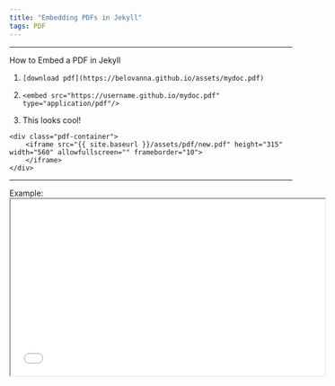 ```yaml
---
title: "Embedding PDFs in Jekyll"
tags: PDF 
---
```


<hr>
How to Embed a PDF in Jekyll

1. `[download pdf](https://belovanna.github.io/assets/mydoc.pdf)`

2. `<embed src="https://username.github.io/mydoc.pdf" type="application/pdf"/>`

3.  This looks cool!

```
<div class="pdf-container">
    <iframe src="{{ site.baseurl }}/assets/pdf/new.pdf" height="315" width="560" allowfullscreen="" frameborder="10">
    </iframe>
</div>
```

<hr>
Example:

<div class="pdf-container">
    <iframe src="{{ site.baseurl }}/assets/docs/NeuralNetworkThatComputesSquareRoot.pdf" height="315" width="560" allowfullscreen="" frameborder="10">
    </iframe>
</div>